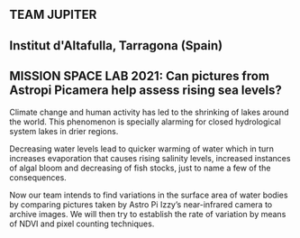 ## TEAM JUPITER
## Institut d'Altafulla, Tarragona (Spain)
## MISSION SPACE LAB 2021: Can pictures from Astropi Picamera help assess rising sea levels?

Climate change and human activity has led to the shrinking of lakes around the world. This phenomenon is specially alarming for closed hydrological system lakes in drier regions.

Decreasing water levels lead to quicker warming of water which in turn increases evaporation that causes rising salinity levels, increased instances of algal bloom and decreasing of fish stocks, just to name a few of the consequences.

Now our team intends to find variations in the surface area of water bodies by comparing pictures taken by Astro Pi Izzy’s near-infrared camera to archive images. We will then try to establish the rate of variation by means of NDVI and pixel counting techniques.
